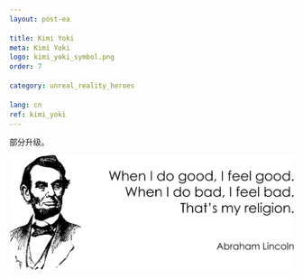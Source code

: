 ```yaml
---
layout: post-ea

title: Kimi Yoki
meta: Kimi Yoki
logo: kimi_yoki_symbol.png
order: 7

category: unreal_reality_heroes

lang: cn
ref: kimi_yoki
---
```


部分升级。

<a data-fancybox="gallery" href="/img/programming/Lincoln.png"><img src="/img/programming/Lincoln.png" alt=""></a>

